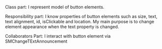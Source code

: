 Class part: I represent model of button elements.

Responsibility part:  I know properties of button elements such as size, text, text alignment, id, isClickable and location. My main purpose is to change element appearance when the text property is changed.

Collaborators Part:  I interact with button element via SMChangeTExtAnnouncement